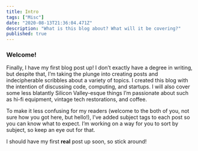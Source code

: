 ```yaml
---
title: Intro
tags: ["Misc"]
date: "2020-08-13T21:36:04.471Z"
description: "What is this blog about? What will it be covering?"
published: true
---
```


### Welcome!

Finally, I have my first blog post up! I don’t exactly have a degree in writing, but despite that, I’m taking the plunge into creating posts and indecipherable scribbles about a variety of topics. I created this blog with the intention of discussing code, computing, and startups. I will also cover some less blatantly Silicon Valley-esque things I’m passionate about such as hi-fi equipment, vintage tech restorations, and coffee.

To make it less confusing for my readers (welcome to the both of you, not sure how you got here, but hello!), I’ve added subject tags to each post so you can know what to expect. I’m working on a way for you to sort by subject, so keep an eye out for that.

I should have my first **real** post up soon, so stick around!
